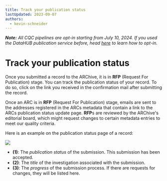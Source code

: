 ```yaml
---
title: Track your publication status
lastUpdated: 2023-09-07
authors:
  - kevin-schneider
---
```


_**Note:** All CQC pipelines are opt-in starting from July 10, 2024. If you used the DataHUB publication service before, head [here](../../arc-validation/validation-packages) to learn how to opt-in._

# Track your publication status

Once you submitted a record to the ARChive, it is in **RFP** (Request For Publication) stage. You can track the publication status of your record. To do so, click on the link you received in the confirmation mail after submitting the record.

Once an ARC is in **RFP** (Request For Publication) stage, emails are sent to the addresses registered in the ARCs metadata that contain a link to the ARCs publication status update page. **RFP**s are reviewed by the ARChive's editorial board, which might request changes to certain metadata entries to meet our quality criteria.

Here is an example on the publication status page of a record:

![](@images/data-publications/publication-status.png)

- **(1)**: The _publication status_ of the submission. This submission has been accepted.
- **(2)**: The _title_ of the investigation associated with the submission.
- **(3)**: The _progress_ of the submission process. If there are requests for changes, they will be listed here.